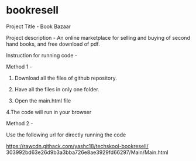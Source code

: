 # bookresell

Project Title - Book Bazaar

Project description - An online marketplace for selling and buying of second hand books, and free download of pdf.

Instruction for running code -

Method 1 -

1. Download all the files of github repository.

2. Have all the files in only one folder.

3. Open the main.html file

4.The code will run in your browser

Method 2 -

Use the following url for directly running the code

https://rawcdn.githack.com/yashc18/techskool-bookresell/ 303992bd63e26d9b3a3bba726e8ae3929fd66297/Main/Main.html
